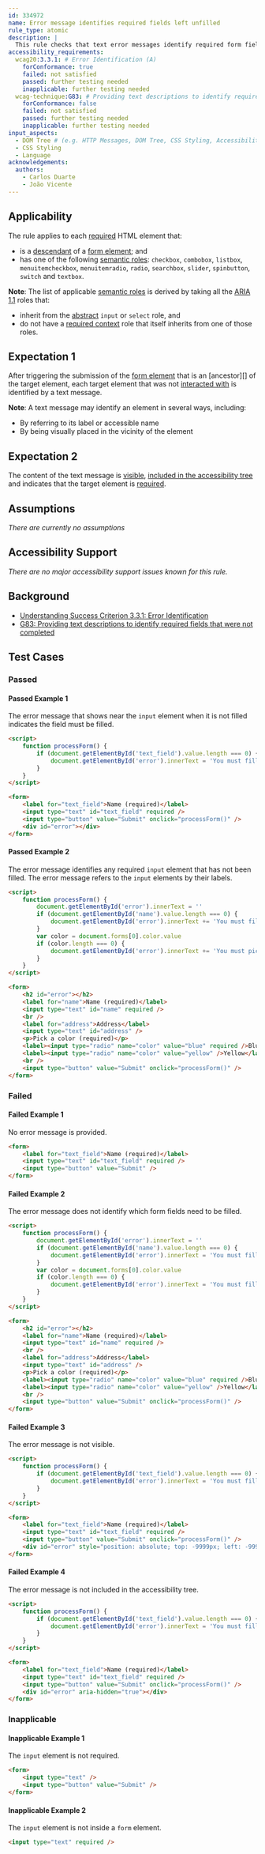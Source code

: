 ```yaml
---
id: 334972
name: Error message identifies required fields left unfilled
rule_type: atomic
description: |
  This rule checks that text error messages identify required form fields that were not completed.
accessibility_requirements:
  wcag20:3.3.1: # Error Identification (A)
    forConformance: true
    failed: not satisfied
    passed: further testing needed
    inapplicable: further testing needed
  wcag-technique:G83: # Providing text descriptions to identify required fields that were not completed
    forConformance: false
    failed: not satisfied
    passed: further testing needed
    inapplicable: further testing needed
input_aspects:
  - DOM Tree # (e.g. HTTP Messages, DOM Tree, CSS Styling, Accessibility Tree, Language, etc.,)
  - CSS Styling
  - Language
acknowledgements:
  authors:
    - Carlos Duarte
    - João Vicente
---
```


## Applicability

The rule applies to each [required][] HTML element that:

- is a [descendant][] of a [form element][]; and
- has one of the following [semantic roles][semantic role]: `checkbox`, `combobox`, `listbox`, `menuitemcheckbox`, `menuitemradio`, `radio`, `searchbox`, `slider`, `spinbutton`, `switch` and `textbox`.

**Note**: The list of applicable [semantic roles][semantic role] is derived by taking all the [ARIA 1.1][] roles that:

- inherit from the [abstract][] `input` or `select` role, and
- do not have a [required context][] role that itself inherits from one of those roles.

## Expectation 1

After triggering the submission of the [form element][] that is an [ancestor][] of the target element, each target element that was not [interacted with][] is identified by a text message.

**Note**: A text message may identify an element in several ways, including:

- By referring to its label or accessible name
- By being visually placed in the vicinity of the element

## Expectation 2

The content of the text message is [visible][], [included in the accessibility tree][] and indicates that the target element is [required][].

## Assumptions

_There are currently no assumptions_

## Accessibility Support

_There are no major accessibility support issues known for this rule._

## Background

- [Understanding Success Criterion 3.3.1: Error Identification](https://www.w3.org/WAI/WCAG21/Understanding/error-identification)
- [G83: Providing text descriptions to identify required fields that were not completed](https://www.w3.org/WAI/WCAG21/Techniques/general/G83)

## Test Cases

### Passed

#### Passed Example 1

The error message that shows near the `input` element when it is not filled indicates the field must be filled.

```html
<script>
	function processForm() {
		if (document.getElementById('text_field').value.length === 0) {
			document.getElementById('error').innerText = 'You must fill the name field'
		}
	}
</script>

<form>
	<label for="text_field">Name (required)</label>
	<input type="text" id="text_field" required />
	<input type="button" value="Submit" onclick="processForm()" />
	<div id="error"></div>
</form>
```

#### Passed Example 2

The error message identifies any required `input` element that has not been filled. The error message refers to the `input` elements by their labels.

```html
<script>
	function processForm() {
		document.getElementById('error').innerText = ''
		if (document.getElementById('name').value.length === 0) {
			document.getElementById('error').innerText += 'You must fill the name field. '
		}
		var color = document.forms[0].color.value
		if (color.length === 0) {
			document.getElementById('error').innerText += 'You must pick a color.'
		}
	}
</script>

<form>
	<h2 id="error"></h2>
	<label for="name">Name (required)</label>
	<input type="text" id="name" required />
	<br />
	<label for="address">Address</label>
	<input type="text" id="address" />
	<p>Pick a color (required)</p>
	<label><input type="radio" name="color" value="blue" required />Blue</label>
	<label><input type="radio" name="color" value="yellow" />Yellow</label>
	<br />
	<input type="button" value="Submit" onclick="processForm()" />
</form>
```

### Failed

#### Failed Example 1

No error message is provided.

```html
<form>
	<label for="text_field">Name (required)</label>
	<input type="text" id="text_field" required />
	<input type="button" value="Submit" />
</form>
```

#### Failed Example 2

The error message does not identify which form fields need to be filled.

```html
<script>
	function processForm() {
		document.getElementById('error').innerText = ''
		if (document.getElementById('name').value.length === 0) {
			document.getElementById('error').innerText = 'You must fill all required fields.'
		}
		var color = document.forms[0].color.value
		if (color.length === 0) {
			document.getElementById('error').innerText = 'You must fill all required fields.'
		}
	}
</script>

<form>
	<h2 id="error"></h2>
	<label for="name">Name (required)</label>
	<input type="text" id="name" required />
	<br />
	<label for="address">Address</label>
	<input type="text" id="address" />
	<p>Pick a color (required)</p>
	<label><input type="radio" name="color" value="blue" required />Blue</label>
	<label><input type="radio" name="color" value="yellow" />Yellow</label>
	<br />
	<input type="button" value="Submit" onclick="processForm()" />
</form>
```

#### Failed Example 3

The error message is not visible.

```html
<script>
	function processForm() {
		if (document.getElementById('text_field').value.length === 0) {
			document.getElementById('error').innerText = 'You must fill the name field'
		}
	}
</script>

<form>
	<label for="text_field">Name (required)</label>
	<input type="text" id="text_field" required />
	<input type="button" value="Submit" onclick="processForm()" />
	<div id="error" style="position: absolute; top: -9999px; left: -9999px;"></div>
</form>
```

#### Failed Example 4

The error message is not included in the accessibility tree.

```html
<script>
	function processForm() {
		if (document.getElementById('text_field').value.length === 0) {
			document.getElementById('error').innerText = 'You must fill the name field'
		}
	}
</script>

<form>
	<label for="text_field">Name (required)</label>
	<input type="text" id="text_field" required />
	<input type="button" value="Submit" onclick="processForm()" />
	<div id="error" aria-hidden="true"></div>
</form>
```

### Inapplicable

#### Inapplicable Example 1

The `input` element is not required.

```html
<form>
	<input type="text" />
	<input type="button" value="Submit" />
</form>
```

#### Inapplicable Example 2

The `input` element is not inside a `form` element.

```html
<input type="text" required />
```

[abstract]: https://www.w3.org/TR/wai-aria/#abstract_roles
[aria 1.1]: https://www.w3.org/TR/wai-aria-1.1/
[descendant]: https://dom.spec.whatwg.org/#concept-tree-descendant
[form element]: https://www.w3.org/TR/html52/sec-forms.html#the-form-element
[included in the accessibility tree]: #included-in-the-accessibility-tree 'Definition of included in the accessibility tree'
[interacted with]: #interacted-with 'Definition of interacted with'
[required]: #required-field 'Definition of required field'
[required context]: https://www.w3.org/TR/wai-aria/#scope
[semantic role]: #semantic-role 'Definition of semantic role'
[visible]: #visible 'Definition of visible'

